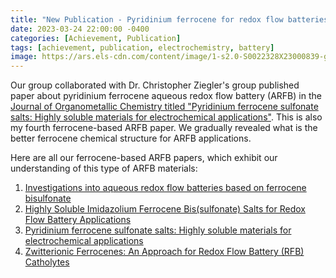 ```yaml
---
title: "New Publication - Pyridinium ferrocene for redox flow batteries application"
date: 2023-03-24 22:00:00 -0400
categories: [Achievement, Publication]
tags: [achievement, publication, electrochemistry, battery]
image: https://ars.els-cdn.com/content/image/1-s2.0-S0022328X23000839-ga1.jpg
---
```


Our group collaborated with Dr. Christopher Ziegler's group published paper about pyridinium ferrocene aqueous redox flow battery (ARFB) in the [Journal of Organometallic Chemistry titled "Pyridinium ferrocene sulfonate salts: Highly soluble materials for electrochemical applications"](https://doi.org/10.1016/j.jorganchem.2023.122695). This is also my fourth ferrocene-based ARFB paper. We gradually revealed what is the better ferrocene chemical structure for ARFB applications. 

Here are all our ferrocene-based ARFB papers, which exhibit our understanding of this type of ARFB materials: 
1. [Investigations into aqueous redox flow batteries based on ferrocene bisulfonate](https://pubs.acs.org/doi/10.1021/acsaem.0c02259)
2. [Highly Soluble Imidazolium Ferrocene Bis(sulfonate) Salts for Redox Flow Battery Applications](https://pubs.acs.org/doi/10.1021/acs.inorgchem.1c01473)
3. [Pyridinium ferrocene sulfonate salts: Highly soluble materials for electrochemical applications](https://doi.org/10.1016/j.jorganchem.2023.122695) 
4. [Zwitterionic Ferrocenes: An Approach for Redox Flow Battery (RFB) Catholytes](https://pubs.acs.org/doi/10.1021/acs.inorgchem.2c00722)

